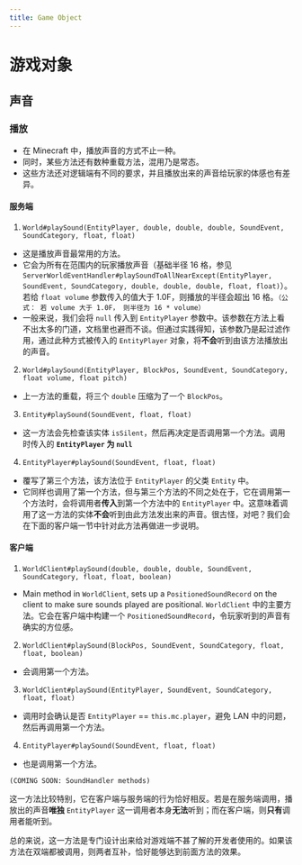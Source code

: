 ```yaml
---
title: Game Object
---
```


# 游戏对象

## 声音

### 播放

- 在 Minecraft 中，播放声音的方式不止一种。
- 同时，某些方法还有数种重载方法，混用乃是常态。
- 这些方法还对逻辑端有不同的要求，并且播放出来的声音给玩家的体感也有差异。

#### 服务端

1. `World#playSound(EntityPlayer, double, double, double, SoundEvent, SoundCategory, float, float)`

- 这是播放声音最常用的方法。
- 它会为所有在范围内的玩家播放声音（基础半径 16 格，参见`ServerWorldEventHandler#playSoundToAllNearExcept(EntityPlayer, SoundEvent, SoundCategory, double, double, double, float, float)`）。若给 `float volume` 参数传入的值大于 1.0F，则播放的半径会超出 16 格。`（公式： 若 volume 大于 1.0F， 则半径为 16 * volume）`
- 一般来说，我们会将 `null` 传入到 `EntityPlayer` 参数中。该参数在方法上看不出太多的门道，文档里也避而不谈。但通过实践得知，该参数乃是起过滤作用，通过此种方式被传入的 `EntityPlayer` 对象，将**不会**听到由该方法播放出的声音。

2. `World#playSound(EntityPlayer, BlockPos, SoundEvent, SoundCategory, float volume, float pitch)`

- 上一方法的重载，将三个 `double` 压缩为了一个 `BlockPos`。

3. `Entity#playSound(SoundEvent, float, float)`

- 这一方法会先检查该实体 `isSilent`，然后再决定是否调用第一个方法。调用时传入的 **`EntityPlayer` 为 `null`**

4. `EntityPlayer#playSound(SoundEvent, float, float)`

- 覆写了第三个方法，该方法位于 `EntityPlayer` 的父类 `Entity` 中。
- 它同样也调用了第一个方法，但与第三个方法的不同之处在于，它在调用第一个方法时，会将调用者**传入**到第一个方法中的 `EntityPlayer` 中。这意味着调用了这一方法的实体**不会**听到由此方法发出来的声音。很古怪，对吧？我们会在下面的客户端一节中针对此方法再做进一步说明。

#### 客户端

1. `WorldClient#playSound(double, double, double, SoundEvent, SoundCategory, float, float, boolean)`

- Main method in `WorldClient`, sets up a `PositionedSoundRecord` on the client to make sure sounds played are positional.
`WorldClient` 中的主要方法。它会在客户端中构建一个 `PositionedSoundRecord`，令玩家听到的声音有确实的方位感。

2. `WorldClient#playSound(BlockPos, SoundEvent, SoundCategory, float, float, boolean)`

- 会调用第一个方法。

3. `WorldClient#playSound(EntityPlayer, SoundEvent, SoundCategory, float, float)`

- 调用时会确认是否 `EntityPlayer` == `this.mc.player`，避免 LAN 中的问题，然后再调用第一个方法。

4. `EntityPlayer#playSound(SoundEvent, float, float)`

- 也是调用第一个方法。

`(COMING SOON: SoundHandler methods)`

这一方法比较特别，它在客户端与服务端的行为恰好相反。若是在服务端调用，播放出的声音**唯独** `EntityPlayer` 这一调用者本身**无法**听到；而在客户端，则**只有**调用者能听到。

总的来说，这一方法是专门设计出来给对游戏端不甚了解的开发者使用的。如果该方法在双端都被调用，则两者互补，恰好能够达到前面方法的效果。
